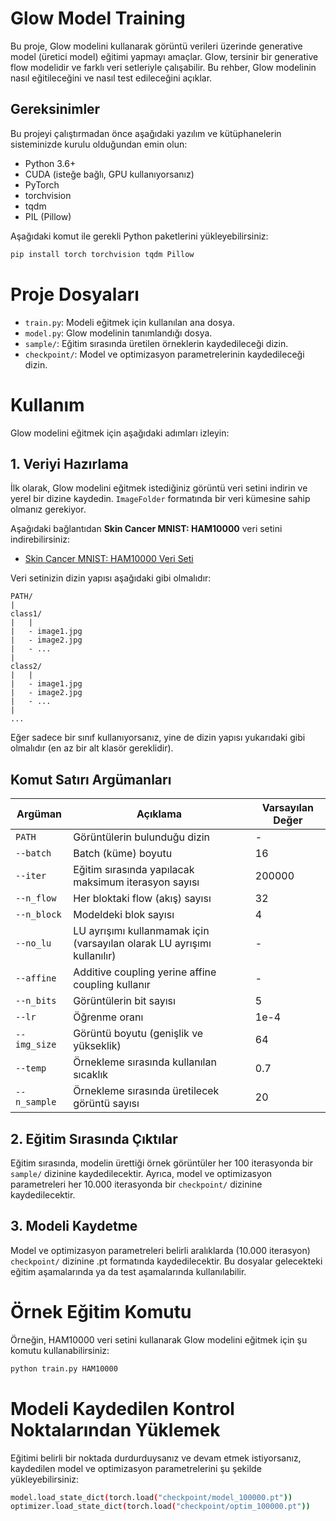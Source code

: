# Glow Model Training

Bu proje, Glow modelini kullanarak görüntü verileri üzerinde generative model (üretici model) eğitimi yapmayı amaçlar. Glow, tersinir bir generative flow modelidir ve farklı veri setleriyle çalışabilir. Bu rehber, Glow modelinin nasıl eğitileceğini ve nasıl test edileceğini açıklar.

## Gereksinimler

Bu projeyi çalıştırmadan önce aşağıdaki yazılım ve kütüphanelerin sisteminizde kurulu olduğundan emin olun:

- Python 3.6+
- CUDA (isteğe bağlı, GPU kullanıyorsanız)
- PyTorch
- torchvision
- tqdm
- PIL (Pillow)

Aşağıdaki komut ile gerekli Python paketlerini yükleyebilirsiniz:

```bash
pip install torch torchvision tqdm Pillow
```
# Proje Dosyaları
- `train.py`: Modeli eğitmek için kullanılan ana dosya.
- `model.py`: Glow modelinin tanımlandığı dosya.
- `sample/`: Eğitim sırasında üretilen örneklerin kaydedileceği dizin.
- `checkpoint/`: Model ve optimizasyon parametrelerinin kaydedileceği dizin.

# Kullanım
Glow modelini eğitmek için aşağıdaki adımları izleyin:

## 1. Veriyi Hazırlama
İlk olarak, Glow modelini eğitmek istediğiniz görüntü veri setini indirin ve yerel bir dizine kaydedin. `ImageFolder` formatında bir veri kümesine sahip olmanız gerekiyor.

Aşağıdaki bağlantıdan **Skin Cancer MNIST: HAM10000** veri setini indirebilirsiniz:

- [Skin Cancer MNIST: HAM10000 Veri Seti](https://www.kaggle.com/datasets/kmader/skin-cancer-mnist-ham10000/data)

Veri setinizin dizin yapısı aşağıdaki gibi olmalıdır:

    PATH/
    |
    class1/
    |   |
    |   - image1.jpg
    |   - image2.jpg
    |   - ...
    |
    class2/
    |   |
    |   - image1.jpg
    |   - image2.jpg
    |   - ...
    |
    ...
Eğer sadece bir sınıf kullanıyorsanız, yine de dizin yapısı yukarıdaki gibi olmalıdır (en az bir alt klasör gereklidir).

## Komut Satırı Argümanları

| Argüman | Açıklama | Varsayılan Değer |
|---------|----------|------------------|
| `PATH` | Görüntülerin bulunduğu dizin | - |
| `--batch` | Batch (küme) boyutu | 16 |
| `--iter` | Eğitim sırasında yapılacak maksimum iterasyon sayısı | 200000 |
| `--n_flow` | Her bloktaki flow (akış) sayısı | 32 |
| `--n_block` | Modeldeki blok sayısı | 4 |
| `--no_lu` | LU ayrışımı kullanmamak için (varsayılan olarak LU ayrışımı kullanılır) | - |
| `--affine` | Additive coupling yerine affine coupling kullanır | - |
| `--n_bits` | Görüntülerin bit sayısı | 5 |
| `--lr` | Öğrenme oranı | 1e-4 |
| `--img_size` | Görüntü boyutu (genişlik ve yükseklik) | 64 |
| `--temp` | Örnekleme sırasında kullanılan sıcaklık | 0.7 |
| `--n_sample` | Örnekleme sırasında üretilecek görüntü sayısı | 20 |

## 2. Eğitim Sırasında Çıktılar
Eğitim sırasında, modelin ürettiği örnek görüntüler her 100 iterasyonda bir `sample/` dizinine kaydedilecektir. Ayrıca, model ve optimizasyon parametreleri her 10.000 iterasyonda bir `checkpoint/` dizinine kaydedilecektir.
## 3. Modeli Kaydetme
Model ve optimizasyon parametreleri belirli aralıklarda (10.000 iterasyon) `checkpoint/` dizinine .pt formatında kaydedilecektir. Bu dosyalar gelecekteki eğitim aşamalarında ya da test aşamalarında kullanılabilir.
# Örnek Eğitim Komutu
Örneğin, HAM10000 veri setini kullanarak Glow modelini eğitmek için şu komutu kullanabilirsiniz:
```bash
python train.py HAM10000
```
# Modeli Kaydedilen Kontrol Noktalarından Yüklemek
Eğitimi belirli bir noktada durdurduysanız ve devam etmek istiyorsanız, kaydedilen model ve optimizasyon parametrelerini şu şekilde yükleyebilirsiniz:
```bash
model.load_state_dict(torch.load("checkpoint/model_100000.pt"))
optimizer.load_state_dict(torch.load("checkpoint/optim_100000.pt"))
```
